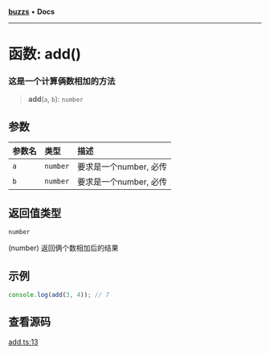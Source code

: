 [**buzzs**](../README.md) • **Docs**

***

# 函数: add()

### 这是一个计算俩数相加的方法

> **add**(`a`, `b`): `number`

## 参数

| 参数名 | 类型 | 描述 |
| :------ | :------ | :------ |
| `a` | `number` | 要求是一个number, 必传 |
| `b` | `number` | 要求是一个number, 必传 |

## 返回值类型

`number`

(number) 返回俩个数相加后的结果

## 示例

```ts
console.log(add(3, 4)); // 7
```

## 查看源码

[add.ts:13](https://github.com/Leexiaop/buzz/blob/a5d6351e071ecbeea37600f20fe8bfe5735cbd38/src/add.ts#L13)

